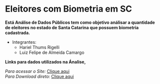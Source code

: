 # Eleitores com Biometria em SC
 
 
  **Está Análise de Dados Públicos tem como objetivo análisar a quantidade de eleitores no estado de Santa Catarina que possuem biometria cadastrada.**

* Integrantes:
   * Hariel Thums Rigelli
   * Luiz Felipe de Almeida Camargo

**Links para dados utilizados na Ánalise,**  

*Para acessar o Site:* [Clique aqui](https://www.tse.jus.br/eleicoes/estatisticas/repositorio-de-dados-eleitorais-1)  
*Para Download direto:* [Clique aqui](https://cdn.tse.jus.br/estatistica/sead/odsele/perfil_eleitor_secao/perfil_eleitor_secao_ATUAL_SC.zip)  
